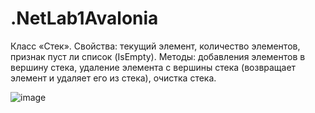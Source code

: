 # .NetLab1Avalonia

Класс «Стек».
Свойства: текущий элемент, количество элементов, признак пуст ли список (IsEmpty).
Методы: добавления элементов в вершину стека, удаление элемента с вершины стека (возвращает элемент и удаляет его из стека), очистка стека.

![image](https://github.com/user-attachments/assets/8deeeaa2-8c70-4ba4-9274-772d39b34dad)
